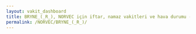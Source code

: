 ```yaml
---
layout: vakit_dashboard
title: BRYNE_(_R_), NORVEC için iftar, namaz vakitleri ve hava durumu - ilçe/eyalet seç
permalink: /NORVEC/BRYNE_(_R_)/
---
```


<script type="text/javascript">
  var GLOBAL_COUNTRY = 'NORVEC';
  var GLOBAL_CITY = 'BRYNE_(_R_)';
  var GLOBAL_STATE = '';
  var lat = 72;
  var lon = 21;
</script>
